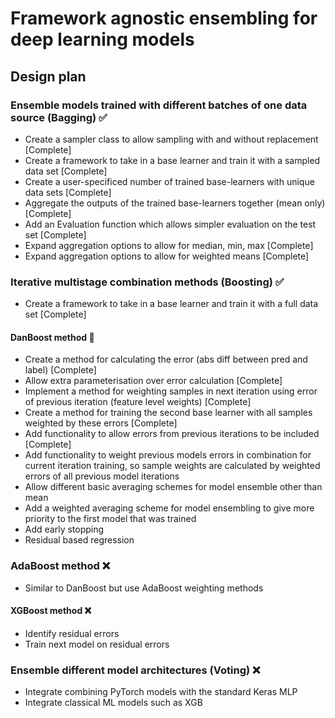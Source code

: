 # Framework agnostic ensembling for deep learning models

## Design plan

### Ensemble models trained with different batches of one data source (Bagging) :white_check_mark:

- Create a sampler class to allow sampling with and without replacement [Complete]
- Create a framework to take in a base learner and train it with a sampled data set [Complete]
- Create a user-specificed number of trained base-learners with unique data sets [Complete]
- Aggregate the outputs of the trained base-learners together (mean only) [Complete]
- Add an Evaluation function which allows simpler evaluation on the test set [Complete]
- Expand aggregation options to allow for median, min, max [Complete]
- Expand aggregation options to allow for weighted means [Complete]

### Iterative multistage combination methods (Boosting) :white_check_mark:

- Create a framework to take in a base learner and train it with a full data set [Complete]

#### DanBoost method :construction:

- Create a method for calculating the error (abs diff between pred and label) [Complete]
- Allow extra parameterisation over error calculation [Complete]
- Implement a method for weighting samples in next iteration using error of previous iteration (feature level weights) [Complete]
- Create a method for training the second base learner with all samples weighted by these errors [Complete]
- Add functionality to allow errors from previous iterations to be included [Complete]
- Add functionality to weight previous models errors in combination for current iteration training, so sample weights are calculated by weighted errors of all previous model iterations
- Allow different basic averaging schemes for model ensemble other than mean
- Add a weighted averaging scheme for model ensembling to give more priority to the first model that was trained
- Add early stopping
- Residual based regression


### AdaBoost method :x:

- Similar to DanBoost but use AdaBoost weighting methods

#### XGBoost method :x:

- Identify residual errors
- Train next model on residual errors

### Ensemble different model architectures (Voting) :x:

- Integrate combining PyTorch models with the standard Keras MLP
- Integrate classical ML models such as XGB